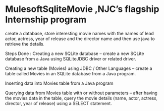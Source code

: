 # MulesoftSqliteMovie ,NJC’s flagship Internship program
create a database, store interesting movie names with the names of lead actor, actress, year of release and the director name and then use java to retrieve the details.

Steps Done : Creating a new SQLite database – create a new SQLite database from a Java using SQLiteJDBC driver or related driver.

Creating a new table (Movies) using JDBC / Other Languages – create a table called Movies in an SQLite database from a Java program.

Inserting data into Movies table from a Java program

Querying data from Movies table with or without parameters – after having the movies data in the table, query the movie details (name, actor, actress, director, year of release) using a SELECT statement.
